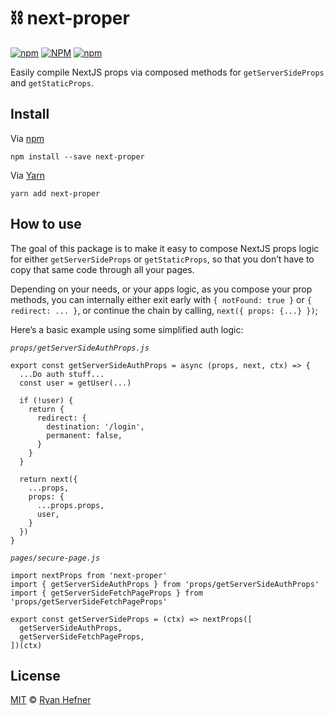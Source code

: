 # ⛓ next-proper

[![npm](https://img.shields.io/npm/v/next-proper?style=flat-square)](https://www.pkgstats.com/pkg:next-proper)
[![NPM](https://img.shields.io/npm/l/next-proper?style=flat-square)](LICENSE)
[![npm](https://img.shields.io/npm/dt/next-proper?style=flat-square)](https://www.pkgstats.com/pkg:next-proper)

Easily compile NextJS props via composed methods for `getServerSideProps` and `getStaticProps`.

## Install

Via [npm](https://npmjs.com/package/next-proper)

```
npm install --save next-proper
```

Via [Yarn](https://yarn.fyi/next-proper)

```
yarn add next-proper
```

## How to use

The goal of this package is to make it easy to compose NextJS props logic for either `getServerSideProps` or `getStaticProps`, so that you don’t have to copy that same code through all your pages.

Depending on your needs, or your apps logic, as you compose your prop methods, you can internally either exit early with `{ notFound: true }` or `{ redirect: ... }`, or continue the chain by calling, `next({ props: {...} })`;

Here’s a basic example using some simplified auth logic:

_`props/getServerSideAuthProps.js`_

```
export const getServerSideAuthProps = async (props, next, ctx) => {
  ...Do auth stuff...
  const user = getUser(...)

  if (!user) {
    return {
      redirect: {
        destination: '/login',
        permanent: false,
      }
    }
  }

  return next({
    ...props,
    props: {
      ...props.props,
      user,
    }
  })
}
```

_`pages/secure-page.js`_

```
import nextProps from 'next-proper'
import { getServerSideAuthProps } from 'props/getServerSideAuthProps'
import { getServerSideFetchPageProps } from 'props/getServerSideFetchPageProps'

export const getServerSideProps = (ctx) => nextProps([
  getServerSideAuthProps,
  getServerSideFetchPageProps,
])(ctx)
```

## License

[MIT](LICENSE) © [Ryan Hefner](https://www.ryanhefner.com)
